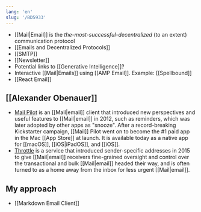 ```yaml
---
lang: 'en'
slug: '/BD5933'
---
```


- [[Mail|Email]] is the _the-most-successful-decentralized_ (to an extent) communication protocol
- [[Emails and Decentralized Protocols]]
- [[SMTP]]
- [[Newsletter]]
- Potential links to [[Generative Intelligence]]?
- Interactive [[Mail|Emails]] using [[AMP Email]]. Example: [[Spellbound]]
- [[React Email]]

## [[Alexander Obenauer]]

- [Mail Pilot](https://www.mailpilot.app/) is an [[Mail|email]] client that introduced new perspectives and useful features to [[Mail|email]] in 2012, such as reminders, which was later adopted by other apps as "snooze". After a record-breaking Kickstarter campaign, [[Mail]] Pilot went on to become the #1 paid app in the Mac [[App Store]] at launch. It is available today as a native app for [[macOS]], [[iOS|iPadOS]], and [[iOS]].
- [Throttle](https://throttlehq.com/) is a service that introduced sender-specific addresses in 2015 to give [[Mail|email]] receivers fine-grained oversight and control over the transactional and bulk [[Mail|email]] headed their way, and is often turned to as a home away from the inbox for less urgent [[Mail|email]].

## My approach

- [[Markdown Email Client]]
